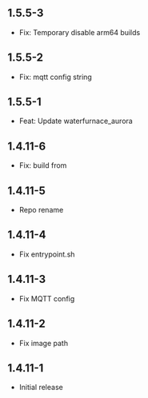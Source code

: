 <!-- https://developers.home-assistant.io/docs/add-ons/presentation#keeping-a-changelog -->

## 1.5.5-3

- Fix: Temporary disable arm64 builds

## 1.5.5-2

- Fix: mqtt config string

## 1.5.5-1

- Feat: Update waterfurnace_aurora

## 1.4.11-6

- Fix: build from

## 1.4.11-5

- Repo rename

## 1.4.11-4

- Fix entrypoint.sh

## 1.4.11-3

- Fix MQTT config

## 1.4.11-2

- Fix image path


## 1.4.11-1

- Initial release


